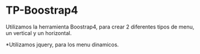 # TP-Boostrap4
Utilizamos la herramienta Boostrap4, para crear 2 diferentes tipos de menu, un vertical y un horizontal.


*Utilizamos jquery, para los menu dinamicos.
